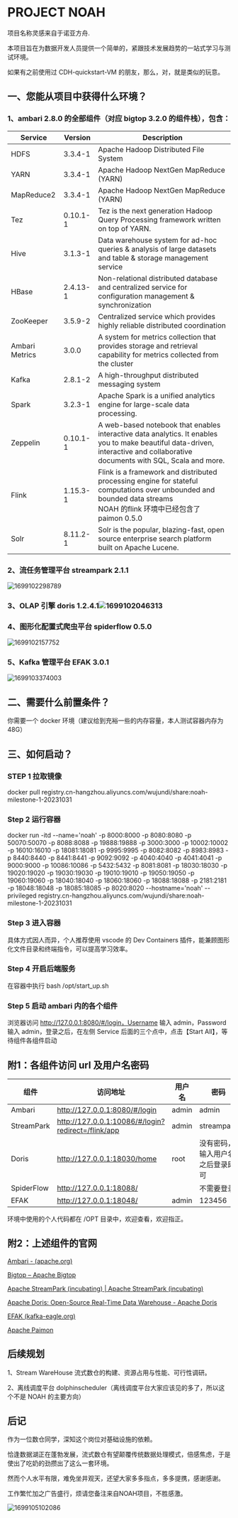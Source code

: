 # PROJECT NOAH

项目名称灵感来自于诺亚方舟.

本项目旨在为数据开发人员提供一个简单的，紧跟技术发展趋势的一站式学习与测试环境。

如果有之前使用过 CDH-quickstart-VM 的朋友，那么，对，就是类似的玩意。

## 一、您能从项目中获得什么环境？

### 1、ambari 2.8.0 的全部组件（对应 bigtop 3.2.0 的组件栈），包含：

| Service        | Version  | Description                                                                                                                                                                   |
| -------------- | -------- | ----------------------------------------------------------------------------------------------------------------------------------------------------------------------------- |
| HDFS           | 3.3.4-1  | Apache Hadoop Distributed File System                                                                                                                                         |
| YARN           | 3.3.4-1  | Apache Hadoop NextGen MapReduce (YARN)                                                                                                                                        |
| MapReduce2     | 3.3.4-1  | Apache Hadoop NextGen MapReduce (YARN)                                                                                                                                        |
| Tez            | 0.10.1-1 | Tez is the next generation Hadoop Query Processing framework written on top of YARN.                                                                                          |
| Hive           | 3.1.3-1  | Data warehouse system for ad-hoc queries & analysis of large datasets and table & storage management service                                                                  |
| HBase          | 2.4.13-1 | Non-relational distributed database and centralized service for configuration management & synchronization                                                                    |
| ZooKeeper      | 3.5.9-2  | Centralized service which provides highly reliable distributed coordination                                                                                                   |
| Ambari Metrics | 3.0.0    | A system for metrics collection that provides storage and retrieval capability for metrics collected from the cluster                                                         |
| Kafka          | 2.8.1-2  | A high-throughput distributed messaging system                                                                                                                                |
| Spark          | 3.2.3-1  | Apache Spark is a unified analytics engine for large-scale data processing.                                                                                                   |
| Zeppelin       | 0.10.1-1 | A web-based notebook that enables interactive data analytics. It enables you to make beautiful data-driven, interactive and collaborative documents with SQL, Scala and more. |
| Flink          | 1.15.3-1 | Flink is a framework and distributed processing engine for stateful computations over unbounded and bounded data streams<br />NOAH 的flink 环境中已经包含了 paimon 0.5.0      |
| Solr           | 8.11.2-1 | Solr is the popular, blazing-fast, open source enterprise search platform built on Apache Lucene.                                                                             |

### 2、流任务管理平台 streampark 2.1.1

![1699102298789](image/readme/1699102298789.png)

### 3、OLAP 引擎 doris 1.2.4.1![1699102046313](image/readme/1699102046313.png)

### 4、图形化配置式爬虫平台 spiderflow 0.5.0

![1699102157752](image/readme/1699102157752.png)

### 5、Kafka 管理平台 EFAK 3.0.1

![1699103374003](image/readme/1699103374003.png)

## 二、需要什么前置条件？

你需要一个 docker 环境（建议给到充裕一些的内存容量，本人测试容器内存为48G）

## 三、如何启动？

### STEP 1 拉取镜像

docker pull registry.cn-hangzhou.aliyuncs.com/wujundi/share:noah-milestone-1-20231031

### Step 2 运行容器

docker run -itd --name='noah' -p 8000:8000 -p 8080:8080 -p 50070:50070 -p 8088:8088 -p 19888:19888 -p 3000:3000 -p 10002:10002 -p 16010:16010 -p 18081:18081 -p 9995:9995 -p 8082:8082 -p 8983:8983 -p 8440:8440 -p 8441:8441 -p 9092:9092 -p 4040:4040 -p 4041:4041 -p 9000:9000 -p 10086:10086 -p 5432:5432 -p 8081:8081 -p 18030:18030 -p 19020:19020 -p 19030:19030 -p 19010:19010 -p 19050:19050 -p 19060:19060 -p 18040:18040 -p 18060:18060 -p 18088:18088 -p 2181:2181 -p 18048:18048 -p 18085:18085 -p 8020:8020 --hostname='noah' --privileged registry.cn-hangzhou.aliyuncs.com/wujundi/share:noah-milestone-1-20231031

### Step 3 进入容器

具体方式因人而异，个人推荐使用 vscode 的 Dev Containers 插件，能兼顾图形化文件目录和终端指令，可以提高学习效率。

### Step 4 开启后端服务

在容器中执行 bash /opt/start_up.sh

### Step 5 启动 ambari 内的各个组件

浏览器访问 http://127.0.0.1:8080/#/login，Username 输入 admin，Password 输入 admin，登录之后，在左侧 Service 后面的三个点中，点击【Start All】，等待组件各组件启动


## 附1：各组件访问 url 及用户名密码

| 组件       | 访问地址                                           | 用户名 | 密码                             |
| ---------- | -------------------------------------------------- | ------ | -------------------------------- |
| Ambari     | http://127.0.0.1:8080/#/login                      | admin  | admin                            |
| StreamPark | http://127.0.0.1:10086/#/login?redirect=/flink/app | admin  | streampark                       |
| Doris      | http://127.0.0.1:18030/home                        | root   | 没有密码，输入用户名之后登录即可 |
| SpiderFlow | http://127.0.0.1:18088/                            |        | 不需要登录                       |
| EFAK       | http://127.0.0.1:18048/                            | admin  | 123456                           |

环境中使用的个人代码都在 /OPT 目录中，欢迎查看，欢迎指正。

## 附2：上述组件的官网

[Ambari - (apache.org)](https://ambari.apache.org/)

[Bigtop – Apache Bigtop](https://bigtop.apache.org/)

[Apache StreamPark (incubating) | Apache StreamPark (incubating)](https://streampark.apache.org/zh-CN/)

[Apache Doris: Open-Source Real-Time Data Warehouse - Apache Doris](https://doris.apache.org/zh-CN/)

[EFAK (kafka-eagle.org)](https://www.kafka-eagle.org/)

[Apache Paimon](https://paimon.apache.org/)


## 后续规划

1、Stream WareHouse 流式数仓的构建、资源占用与性能、可行性调研。

2、离线调度平台  dolphinscheduler（离线调度平台大家应该见的多了，所以这个不是 NOAH 的主要方向）


## 后记

作为一位数仓同学，深知这个岗位对基础设施的依赖。

恰逢数据湖正在蓬勃发展，流式数仓有望颠覆传统数据处理模式，倍感焦虑，于是使出了吃奶的劲攒出了这么一套环境。

然而个人水平有限，难免坐井观天，还望大家多多指点，多多提携，感谢感谢。

工作繁忙加之广告盛行，烦请您备注来自NOAH项目，不胜感激。

![1699105102086](image/readme/1699105102086.png)
